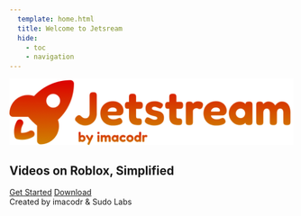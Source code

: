 ```yaml
---
  template: home.html
  title: Welcome to Jetsream
  hide:
    - toc
    - navigation
---
```


<div id="container" markdown>
<section id="titleSection" markdown>
<div id="logoTitleHStack">
<img id="logo" src="./assets/fullLogo.png" />
<h1 id="title" />
</div>
<h2 style="margin-top: 20px;">
Videos on Roblox, Simplified
</h2>
<section markdown>
<nav id="buttons">
<a href="./intro.md">Get Started</a>
<a href="https://github.com/imacodr/Jetstream/releases">Download</a>
</nav>
</section>
</section>
</div>
<aside>
Created by imacodr & Sudo Labs
</aside>
